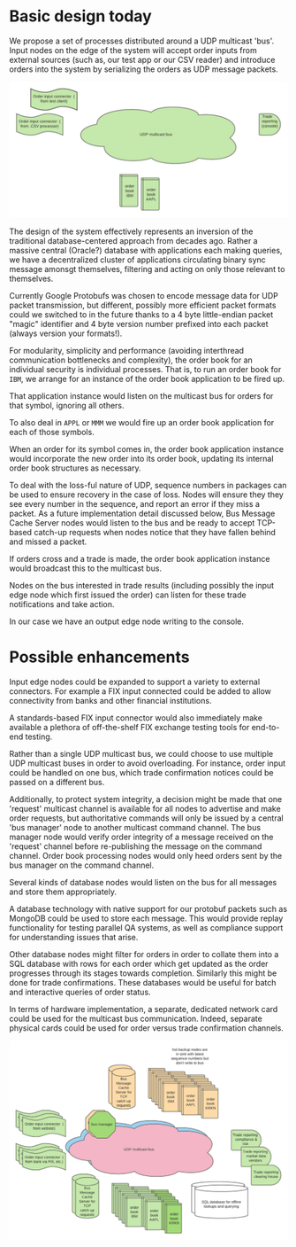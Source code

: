 # Basic design today

We propose a set of processes distributed around a UDP multicast 'bus'.  Input nodes on the edge of the system will accept order inputs from external sources (such as, our test app or our CSV reader) and introduce orders into the system by serializing the orders as UDP message packets.  


![Initial system](/docs/Today_UDP_multicast_exchange_diagram.jpeg)


The design of the system effectively represents an inversion of the traditional database-centered approach from decades ago.  Rather a massive central (Oracle?) database with applications each making queries, we have a decentralized cluster of applications circulating binary sync message amonsgt themselves, filtering and acting on only those relevant to themselves.

Currently Google Protobufs was chosen to encode message data for UDP packet transmission, but different, possibly more efficient packet formats could we switched to in the future thanks to a 4 byte little-endian packet "magic" identifier and 4 byte version number prefixed into each packet (always version your formats!).

For modularity, simplicity and performance (avoiding interthread communication bottlenecks and complexity), the order book for an individual security is individual processes.  That is, to run an order book for `IBM`, we arrange for an instance of the order book application to be fired up.  

That application instance would listen on the multicast bus for orders for that symbol, ignoring all others. 

To also deal in `APPL` or `MMM` we would fire up an order book application for each of those symbols.

When an order for its symbol comes in, the order book application instance would incorporate the new order into its order book, updating its internal order book structures as necessary.

To deal with the loss-ful nature of UDP, sequence numbers in packages can be used to ensure recovery in the case of loss.  Nodes will ensure they they see every number in the sequence, and report an error if they miss a packet.  As a future implementation detail discussed below, Bus Message Cache Server nodes would listen to the bus and be ready to accept TCP-based catch-up requests when nodes notice that they have fallen behind and missed a packet.

If orders cross and a trade is made, the order book application instance would broadcast this to the multicast bus.

Nodes on the bus interested in trade results (including possibly the input edge node which first issued the order) can listen for these trade notifications and take action.

In our case we have an output edge node writing to the console.


# Possible enhancements

Input edge nodes could be expanded to support a variety to external connectors.  For example a FIX input connected could be added to allow connectivity from banks and other financial institutions.  

A standards-based FIX input connector would also immediately make available a plethora of off-the-shelf FIX exchange testing tools for end-to-end testing.

Rather than a single UDP multicast bus, we could choose to use multiple UDP multicast buses in order to avoid overloading.  For instance, order input could be handled on one bus, which trade confirmation notices could be passed on a different bus. 

Additionally, to protect system integrity, a decision might be made that one 'request' multicast channel is available for all nodes to advertise and make order requests, but authoritative commands will only be issued by a central 'bus manager' node to another multicast command channel.  The bus manager node would verify order integrity of a message received on the 'request' channel before re-publishing the message on the command channel.  Order book processing nodes would only heed orders sent by the bus manager on the command channel.

Several kinds of database nodes would listen on the bus for all messages and store them appropriately.  

A database technology with native support for our protobuf packets such as MongoDB could be used to store each message.  This would provide replay functionality for testing parallel QA systems, as well as compliance support for understanding issues that arise.

Other database nodes might filter for orders in order to collate them into a SQL database with rows for each order which get updated as the order progresses through its stages towards completion.  Similarly this might be done for trade confirmations.  These databases would be useful for batch and interactive queries of order status.

In terms of hardware implementation, a separate, dedicated network card could be used for the multicast bus communication.  Indeed, separate physical cards could be used for order versus trade confirmation channels.

![Possible enhancements](/docs/Possible_UDP_multicast_exchange_diagram.jpeg)
